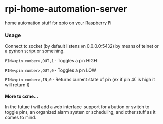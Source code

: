 # rpi-home-automation-server
home automation stuff for gpio on your Raspberry Pi

### Usage
Connect to socket (by default listens on 0.0.0.0:5432) by means of telnet or a python script or something.

```PIN=<pin number>,OUT,1``` - Toggles a pin HIGH

```PIN=<pin number>,OUT,0``` - Toggles a pin LOW

```PIN=<pin number>,IN,0``` - Returns current state of pin (ex if pin 40 is high it will return 1)

#### More to come...
In the future i will add a web interface, support for a button or switch to toggle pins, an organized alarm system or scheduling, and other stuff as it comes to mind.
